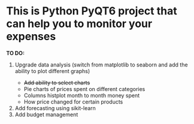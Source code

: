 # This is Python PyQT6 project that can help you to monitor your expenses

**TO DO:**
<ol>
<li>Upgrade data analysis (switch from matplotlib to seaborn and add the ability to plot different graphs)</li>
   <ul>
         <li><s>Add ability to select charts</s></li>
         <li>Pie charts of prices spent on different categories</li>
         <li>Columns histplot month to month money spent</li>
         <li>How price changed for certain products</li>
   </ul>

<li>Add forecasting using sikit-learn</li>
<li> Add budget management</li>
</ol>